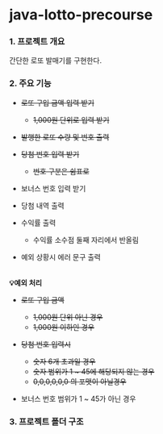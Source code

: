 # java-lotto-precourse

### 1. 프로젝트 개요
간단한 로또 발매기를 구현한다.


### 2. 주요 기능
- ~~로또 구입 금액 입력 받기~~
  - ~~1,000원 단위로 입력 받기~~


- ~~발행한 로또 수량 및 번호 출력~~


- ~~당첨 번호 입력 받기~~
  - ~~번호 구분은 쉼표로~~


- 보너스 번호 입력 받기


- 당첨 내역 출력


- 수익률 출력
  - 수익률 소수점 둘째 자리에서 반올림


- 예외 상황시 에러 문구 출력

<br/>
<b>💡예외 처리</b>

- ~~로또 구입 금액~~
  - ~~1,000원 단위 아닌 경우~~
  - ~~1,000원 이하인 경우~~

- ~~당첨 번호 입력시~~
  - ~~숫자 6개 초과일 경우~~
  - ~~숫자 범위가 1 ~ 45에 해당되지 않는 경우~~
  - ~~0,0,0,0,0,0 의 포맷이 아닐경우~~


- 보너스 번호 범위가 1 ~ 45가 아닌 경우


### 3. 프로젝트 폴더 구조